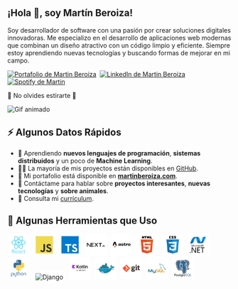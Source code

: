 ## ¡Hola 👋, soy Martín Beroiza!

Soy desarrollador de software con una pasión por crear soluciones digitales innovadoras. Me especializo en el desarrollo de aplicaciones web modernas que combinan un diseño atractivo con un código limpio y eficiente. Siempre estoy aprendiendo nuevas tecnologías y buscando formas de mejorar en mi campo.

<p align="left">
<a href="https://martinberoiza.me" target="_blank"><img src="https://img.shields.io/badge/-🌍%20Portafolio%20de%20Martin%20Beroiza-4E69C8?style=flat-round&logo=&logoColor=white" alt="Portafolio de Martin Beroiza"/></a>&nbsp;
<a href="https://www.linkedin.com/in/martinberoiza/" target="_blank"><img src="https://img.shields.io/badge/-💼%20LinkedIn%20de%20Martin-0077B5?style=flat-round&logo=linkedin&logoColor=white" alt="LinkedIn de Martin Beroiza"/></a>&nbsp;
<a href="https://open.spotify.com/user/nwpmjw3741bwlkv1vtnn8gk5c?si=55c78a86d75d4f98" target="_blank"><img src="https://img.shields.io/badge/-%20Spotify%20de%20Martin-1DB954?style=flat-round&logo=spotify&logoColor=white" alt="Spotify de Martin"/></a>
</p>

🧘 No olvides estirarte 🧘

![Gif animado](https://media1.giphy.com/media/13HgwGsXF0aiGY/giphy.gif)

## ⚡️ Algunos Datos Rápidos


- 🧐 Aprendiendo **nuevos lenguajes de programación**, **sistemas distribuidos** y un poco de **Machine Learning**.
- 👨‍💻 La mayoría de mis proyectos están disponibles en [GitHub](https://github.com/Kuribo50).
- 📝 Mi portafolio está disponible en [**martinberoiza.com**](https://martinberoiza.vercel.app/).
- 💬 Contáctame para hablar sobre **proyectos interesantes**, **nuevas tecnologías** y **sobre animales**.
- 📙 Consulta mi [currículum](https://drive.google.com/file/d/1X-K--dBE6qTyJf-R2Yw47Nd7_VgLQyMy/view?usp=drive_link).

## 🚀 Algunas Herramientas que Uso

<p align="left">
  <img src="https://raw.githubusercontent.com/devicons/devicon/master/icons/react/react-original-wordmark.svg" alt="React" width="40" height="40" style="background-color: white; padding: 5px; border-radius: 5px;"/>&nbsp;
  <img src="https://raw.githubusercontent.com/devicons/devicon/master/icons/javascript/javascript-original.svg" alt="JavaScript" width="40" height="40" style="background-color: white; padding: 5px; border-radius: 5px;"/>&nbsp;
  <img src="https://raw.githubusercontent.com/devicons/devicon/master/icons/typescript/typescript-original.svg" alt="TypeScript" width="40" height="40" style="background-color: white; padding: 5px; border-radius: 5px;"/>&nbsp;
  <img src="https://raw.githubusercontent.com/devicons/devicon/master/icons/nextjs/nextjs-original-wordmark.svg" alt="Next.js" width="40" height="40" style="background-color: white; padding: 5px; border-radius: 5px;"/>&nbsp;
  <img src="https://raw.githubusercontent.com/devicons/devicon/master/icons/astro/astro-original-wordmark.svg" alt="Astro" width="40" height="40" style="background-color: white; padding: 5px; border-radius: 5px;"/>&nbsp;
  <img src="https://raw.githubusercontent.com/devicons/devicon/master/icons/html5/html5-original-wordmark.svg" alt="HTML5" width="40" height="40" style="background-color: white; padding: 5px; border-radius: 5px;"/>&nbsp;
  <img src="https://raw.githubusercontent.com/devicons/devicon/master/icons/css3/css3-original-wordmark.svg" alt="CSS3" width="40" height="40" style="background-color: white; padding: 5px; border-radius: 5px;"/>&nbsp;
  <img src="https://raw.githubusercontent.com/devicons/devicon/master/icons/dot-net/dot-net-original-wordmark.svg" alt=".NET" width="40" height="40" style="background-color: white; padding: 5px; border-radius: 5px;"/>&nbsp;
  <img src="https://raw.githubusercontent.com/devicons/devicon/master/icons/python/python-original-wordmark.svg" alt="Python" width="40" height="40" style="background-color: white; padding: 5px; border-radius: 5px;"/>&nbsp;
  <img src="https://cdn.jsdelivr.net/gh/devicons/devicon@latest/icons/djangorest/djangorest-original.svg" alt="Django" width="40" height="40" style="background-color: white; padding: 5px; border-radius: 5px;"/>&nbsp;
  <img src="https://raw.githubusercontent.com/devicons/devicon/master/icons/kotlin/kotlin-original-wordmark.svg" alt="Kotlin" width="40" height="40" style="background-color: white; padding: 5px; border-radius: 5px;"/>&nbsp;
  <img src="https://raw.githubusercontent.com/devicons/devicon/master/icons/docker/docker-original.svg" alt="Docker" width="40" height="40" style="background-color: white; padding: 5px; border-radius: 5px;"/>&nbsp;
  <img src="https://raw.githubusercontent.com/devicons/devicon/master/icons/git/git-original-wordmark.svg" alt="Git" width="40" height="40" style="background-color: white; padding: 5px; border-radius: 5px;"/>&nbsp;
  <img src="https://raw.githubusercontent.com/devicons/devicon/master/icons/mysql/mysql-original-wordmark.svg" alt="MySQL" width="40" height="40" style="background-color: white; padding: 5px; border-radius: 5px;"/>&nbsp;
  <img src="https://raw.githubusercontent.com/devicons/devicon/master/icons/postgresql/postgresql-original-wordmark.svg" alt="PostgreSQL" width="40" height="40" style="background-color: white; padding: 5px; border-radius: 5px;"/>
</p>

